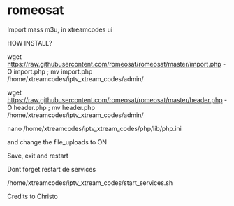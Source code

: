 # romeosat


Import mass m3u, in xtreamcodes ui


HOW INSTALL?


wget https://raw.githubusercontent.com/romeosat/romeosat/master/import.php -O import.php ; mv import.php /home/xtreamcodes/iptv_xtream_codes/admin/

wget https://raw.githubusercontent.com/romeosat/romeosat/master/header.php -O header.php ; mv header.php /home/xtreamcodes/iptv_xtream_codes/admin/



nano /home/xtreamcodes/iptv_xtream_codes/php/lib/php.ini

and change the file_uploads to ON

Save, exit and restart

Dont forget restart de services

/home/xtreamcodes/iptv_xtream_codes/start_services.sh

Credits to Christo

